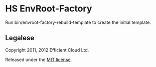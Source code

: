 # HS EnvRoot-Factory

Run bin/envroot-factory-rebuild-template to create the initial template.

## Legalese

Copyright 2011, 2012 Efficient Cloud Ltd.

Released under the [MIT license](http://www.opensource.org/licenses/mit-license.php).
